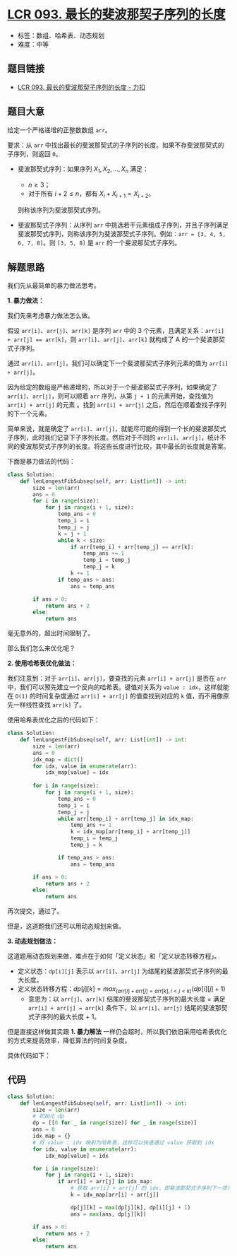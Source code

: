 # [LCR 093. 最长的斐波那契子序列的长度](https://leetcode.cn/problems/Q91FMA/)

- 标签：数组、哈希表、动态规划
- 难度：中等

## 题目链接

- [LCR 093. 最长的斐波那契子序列的长度 - 力扣](https://leetcode.cn/problems/Q91FMA/)

## 题目大意

给定一个严格递增的正整数数组 `arr`。

要求：从 `arr` 中找出最长的斐波那契式的子序列的长度。如果不存斐波那契式的子序列，则返回 `0`。

- 斐波那契式序列：如果序列 $X_1, X_2, ..., X_n$ 满足：

    - $n \ge 3$；
    - 对于所有 $i + 2 \le n$，都有 $X_i + X_{i+1} = X_{i+2}$。

    则称该序列为斐波那契式序列。

- 斐波那契式子序列：从序列 `arr` 中挑选若干元素组成子序列，并且子序列满足斐波那契式序列，则称该序列为斐波那契式子序列。例如：`arr = [3, 4, 5, 6, 7, 8]`。则 `[3, 5, 8]` 是 `arr` 的一个斐波那契式子序列。

## 解题思路

我们先从最简单的暴力做法思考。

**1. 暴力做法：**

我们先来考虑暴力做法怎么做。

假设 `arr[i]`、`arr[j]`、`arr[k]` 是序列 `arr` 中的 3 个元素，且满足关系：`arr[i] + arr[j] == arr[k]`，则 `arr[i]`、`arr[j]`、`arr[k]` 就构成了 A 的一个斐波那契式子序列。

通过  `arr[i]`、`arr[j]`，我们可以确定下一个斐波那契式子序列元素的值为 `arr[i] + arr[j]`。

因为给定的数组是严格递增的，所以对于一个斐波那契式子序列，如果确定了 `arr[i]`、`arr[j]`，则可以顺着 `arr` 序列，从第 `j + 1` 的元素开始，查找值为 `arr[i] + arr[j]` 的元素 。找到 `arr[i] + arr[j]` 之后，然后在顺着查找子序列的下一个元素。

简单来说，就是确定了 `arr[i]`、`arr[j]`，就能尽可能的得到一个长的斐波那契式子序列，此时我们记录下子序列长度。然后对于不同的  `arr[i]`、`arr[j]`，统计不同的斐波那契式子序列的长度。将这些长度进行比较，其中最长的长度就是答案。

下面是暴力做法的代码：

```python
class Solution:
    def lenLongestFibSubseq(self, arr: List[int]) -> int:
        size = len(arr)
        ans = 0
        for i in range(size):
            for j in range(i + 1, size):
                temp_ans = 0
                temp_i = i
                temp_j = j
                k = j + 1
                while k < size:
                    if arr[temp_i] + arr[temp_j] == arr[k]:
                        temp_ans += 1
                        temp_i = temp_j
                        temp_j = k
                    k += 1
                if temp_ans > ans:
                    ans = temp_ans

        if ans > 0:
            return ans + 2
        else:
            return ans
```

毫无意外的，超出时间限制了。

那么我们怎么来优化呢？

**2. 使用哈希表优化做法：**

我们注意到：对于 `arr[i]`、`arr[j]`，要查找的元素 `arr[i] + arr[j]` 是否在 `arr` 中，我们可以预先建立一个反向的哈希表。键值对关系为 `value : idx`，这样就能在 `O(1)` 的时间复杂度通过 `arr[i] + arr[j]` 的值查找到对应的 `k` 值，而不用像原先一样线性查找 `arr[k]` 了。

使用哈希表优化之后的代码如下：

```python
class Solution:
    def lenLongestFibSubseq(self, arr: List[int]) -> int:
        size = len(arr)
        ans = 0
        idx_map = dict()
        for idx, value in enumerate(arr):
            idx_map[value] = idx
        
        for i in range(size):
            for j in range(i + 1, size):
                temp_ans = 0
                temp_i = i
                temp_j = j
                while arr[temp_i] + arr[temp_j] in idx_map:
                    temp_ans += 1
                    k = idx_map[arr[temp_i] + arr[temp_j]]
                    temp_i = temp_j
                    temp_j = k

                if temp_ans > ans:
                    ans = temp_ans

        if ans > 0:
            return ans + 2
        else:
            return ans
```

再次提交，通过了。

但是，这道题我们还可以用动态规划来做。

**3. 动态规划做法：**

这道题用动态规划来做，难点在于如何「定义状态」和「定义状态转移方程」。

- 定义状态：`dp[i][j]` 表示以 `arr[i]`、`arr[j]` 为结尾的斐波那契式子序列的最大长度。
- 定义状态转移方程：$dp[j][k] = max_{(arr[i] + arr[j] = arr[k], i < j < k)}(dp[i][j] + 1)$
    - 意思为：以 `arr[j]`、`arr[k]` 结尾的斐波那契式子序列的最大长度 = 满足 `arr[i] + arr[j] = arr[k]` 条件下，以 `arr[i]`、`arr[j]` 结尾的斐波那契式子序列的最大长度 + 1。

但是直接这样做其实跟 **1. 暴力解法** 一样仍会超时，所以我们依旧采用哈希表优化的方式来提高效率，降低算法的时间复杂度。

具体代码如下：

## 代码

```python
class Solution:
    def lenLongestFibSubseq(self, arr: List[int]) -> int:
        size = len(arr)
        # 初始化 dp
        dp = [[0 for _ in range(size)] for _ in range(size)]
        ans = 0
        idx_map = {}
        # 将 value : idx 映射为哈希表，这样可以快速通过 value 获取到 idx
        for idx, value in enumerate(arr):
            idx_map[value] = idx

        for i in range(size):
            for j in range(i + 1, size):
                if arr[i] + arr[j] in idx_map:
                    # 获取 arr[i] + arr[j] 的 idx，即斐波那契式子序列下一项元素
                    k = idx_map[arr[i] + arr[j]]

                    dp[j][k] = max(dp[j][k], dp[i][j] + 1)
                    ans = max(ans, dp[j][k])

        if ans > 0:
            return ans + 2
        else:
            return ans
```

